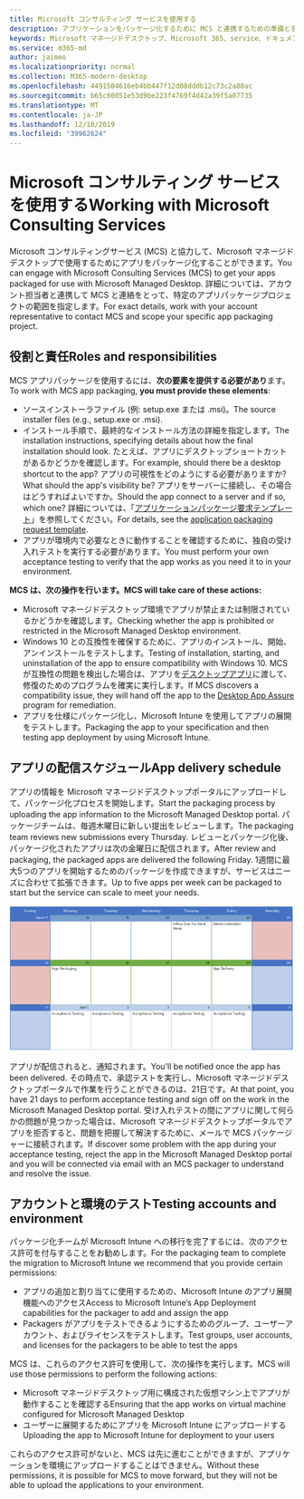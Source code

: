 ```yaml
---
title: Microsoft コンサルティング サービスを使用する
description: アプリケーションをパッケージ化するために MCS と連携するための準備と手順
keywords: Microsoft マネージドデスクトップ、Microsoft 365、service、ドキュメント、アプリ、MCS、パッケージ
ms.service: m365-md
author: jaimeo
ms.localizationpriority: normal
ms.collection: M365-modern-desktop
ms.openlocfilehash: 4491504616eb4bb447f12d08dddb12c73c2a88ac
ms.sourcegitcommit: b65c80051e53d9be223f4769f4d42a39f5a07735
ms.translationtype: MT
ms.contentlocale: ja-JP
ms.lasthandoff: 12/10/2019
ms.locfileid: "39962624"
---
```

# <a name="working-with-microsoft-consulting-services"></a><span data-ttu-id="60472-104">Microsoft コンサルティング サービスを使用する</span><span class="sxs-lookup"><span data-stu-id="60472-104">Working with Microsoft Consulting Services</span></span>

<span data-ttu-id="60472-105">Microsoft コンサルティングサービス (MCS) と協力して、Microsoft マネージドデスクトップで使用するためにアプリをパッケージ化することができます。</span><span class="sxs-lookup"><span data-stu-id="60472-105">You can engage with Microsoft Consulting Services (MCS) to get your apps packaged for use with Microsoft Managed Desktop.</span></span> <span data-ttu-id="60472-106">詳細については、アカウント担当者と連携して MCS と連絡をとって、特定のアプリパッケージプロジェクトの範囲を指定します。</span><span class="sxs-lookup"><span data-stu-id="60472-106">For exact details, work with your account representative to contact MCS and scope your specific app packaging project.</span></span>

## <a name="roles-and-responsibilities"></a><span data-ttu-id="60472-107">役割と責任</span><span class="sxs-lookup"><span data-stu-id="60472-107">Roles and responsibilities</span></span>

<span data-ttu-id="60472-108">MCS アプリパッケージを使用するには、**次の要素を提供する必要があり**ます。</span><span class="sxs-lookup"><span data-stu-id="60472-108">To work with MCS app packaging, **you must provide these elements**:</span></span>

- <span data-ttu-id="60472-109">ソースインストーラファイル (例: setup.exe または .msi)。</span><span class="sxs-lookup"><span data-stu-id="60472-109">The source installer files (e.g., setup.exe or .msi).</span></span>
- <span data-ttu-id="60472-110">インストール手順で、最終的なインストール方法の詳細を指定します。</span><span class="sxs-lookup"><span data-stu-id="60472-110">The installation instructions, specifying details about how the final installation should look.</span></span> <span data-ttu-id="60472-111">たとえば、アプリにデスクトップショートカットがあるかどうかを確認します。</span><span class="sxs-lookup"><span data-stu-id="60472-111">For example, should there be a desktop shortcut to the app?</span></span> <span data-ttu-id="60472-112">アプリの可視性をどのようにする必要がありますか?</span><span class="sxs-lookup"><span data-stu-id="60472-112">What should the app's visibility be?</span></span> <span data-ttu-id="60472-113">アプリをサーバーに接続し、その場合はどうすればよいですか。</span><span class="sxs-lookup"><span data-stu-id="60472-113">Should the app connect to a server and if so, which one?</span></span> <span data-ttu-id="60472-114">詳細については、「[アプリケーションパッケージ要求テンプレート](https://github.com/MicrosoftDocs/microsoft-365-docs/raw/public/microsoft-365/managed-desktop/get-ready/downloads/app-packaging-template.docx)」を参照してください。</span><span class="sxs-lookup"><span data-stu-id="60472-114">For details, see the [application packaging request template](https://github.com/MicrosoftDocs/microsoft-365-docs/raw/public/microsoft-365/managed-desktop/get-ready/downloads/app-packaging-template.docx).</span></span>
- <span data-ttu-id="60472-115">アプリが環境内で必要なときに動作することを確認するために、独自の受け入れテストを実行する必要があります。</span><span class="sxs-lookup"><span data-stu-id="60472-115">You must perform your own acceptance testing to verify that the app works as you need it to in your environment.</span></span>

<span data-ttu-id="60472-116">**MCS は、次の操作を行います。**</span><span class="sxs-lookup"><span data-stu-id="60472-116">**MCS will take care of these actions:**</span></span>

- <span data-ttu-id="60472-117">Microsoft マネージドデスクトップ環境でアプリが禁止または制限されているかどうかを確認します。</span><span class="sxs-lookup"><span data-stu-id="60472-117">Checking whether the app is prohibited or restricted in the Microsoft Managed Desktop environment.</span></span>
- <span data-ttu-id="60472-118">Windows 10 との互換性を確保するために、アプリのインストール、開始、アンインストールをテストします。</span><span class="sxs-lookup"><span data-stu-id="60472-118">Testing of installation, starting, and uninstallation of the app to ensure compatibility with Windows 10.</span></span> <span data-ttu-id="60472-119">MCS が互換性の問題を検出した場合は、アプリを[デスクトップアプリ](https://docs.microsoft.com/fasttrack/win-10-desktop-app-assure)に渡して、修復のためのプログラムを確実に実行します。</span><span class="sxs-lookup"><span data-stu-id="60472-119">If MCS discovers a compatibility issue, they will hand off the app to the [Desktop App Assure](https://docs.microsoft.com/fasttrack/win-10-desktop-app-assure) program for remediation.</span></span>
- <span data-ttu-id="60472-120">アプリを仕様にパッケージ化し、Microsoft Intune を使用してアプリの展開をテストします。</span><span class="sxs-lookup"><span data-stu-id="60472-120">Packaging the app to your specification and then testing app deployment by using Microsoft Intune.</span></span>

## <a name="app-delivery-schedule"></a><span data-ttu-id="60472-121">アプリの配信スケジュール</span><span class="sxs-lookup"><span data-stu-id="60472-121">App delivery schedule</span></span>

<span data-ttu-id="60472-122">アプリの情報を Microsoft マネージドデスクトップポータルにアップロードして、パッケージ化プロセスを開始します。</span><span class="sxs-lookup"><span data-stu-id="60472-122">Start the packaging process by uploading the app information to the Microsoft Managed Desktop portal.</span></span> <span data-ttu-id="60472-123">パッケージチームは、毎週木曜日に新しい提出をレビューします。</span><span class="sxs-lookup"><span data-stu-id="60472-123">The packaging team reviews new submissions every Thursday.</span></span> <span data-ttu-id="60472-124">レビューとパッケージ化後、パッケージ化されたアプリは次の金曜日に配信されます。</span><span class="sxs-lookup"><span data-stu-id="60472-124">After review and packaging, the packaged apps are delivered the following Friday.</span></span> <span data-ttu-id="60472-125">1週間に最大5つのアプリを開始するためのパッケージを作成できますが、サービスはニーズに合わせて拡張できます。</span><span class="sxs-lookup"><span data-stu-id="60472-125">Up to five apps per week can be packaged to start but the service can scale to meet your needs.</span></span>

![木曜日にアプリケーションのインフロー (この例では 21)、次の日にメディア検証、次の月曜日にパッケージ化 (25)、以降の金曜日にアプリの配信を示すカレンダー (29 日)](images/MCS-cal.png)

<span data-ttu-id="60472-127">アプリが配信されると、通知されます。</span><span class="sxs-lookup"><span data-stu-id="60472-127">You'll be notified once the app has been delivered.</span></span> <span data-ttu-id="60472-128">その時点で、承認テストを実行し、Microsoft マネージドデスクトップポータルで作業を行うことができるのは、21日です。</span><span class="sxs-lookup"><span data-stu-id="60472-128">At that point, you have 21 days to perform acceptance testing and sign off on the work in the Microsoft Managed Desktop portal.</span></span> <span data-ttu-id="60472-129">受け入れテストの間にアプリに関して何らかの問題が見つかった場合は、Microsoft マネージドデスクトップポータルでアプリを拒否すると、問題を把握して解決するために、メールで MCS パッケージャーに接続されます。</span><span class="sxs-lookup"><span data-stu-id="60472-129">If discover some problem with the app during your acceptance testing, reject the app in the Microsoft Managed Desktop portal and you will be connected via email with an MCS packager to understand and resolve the issue.</span></span>

## <a name="testing-accounts-and-environment"></a><span data-ttu-id="60472-130">アカウントと環境のテスト</span><span class="sxs-lookup"><span data-stu-id="60472-130">Testing accounts and environment</span></span>

<span data-ttu-id="60472-131">パッケージ化チームが Microsoft Intune への移行を完了するには、次のアクセス許可を付与することをお勧めします。</span><span class="sxs-lookup"><span data-stu-id="60472-131">For the packaging team to complete the migration to Microsoft Intune we recommend that you provide certain permissions:</span></span>
 
-   <span data-ttu-id="60472-132">アプリの追加と割り当てに使用するための、Microsoft Intune のアプリ展開機能へのアクセス</span><span class="sxs-lookup"><span data-stu-id="60472-132">Access to Microsoft Intune’s App Deployment capabilities for the packager to add and assign the app</span></span> 
-   <span data-ttu-id="60472-133">Packagers がアプリをテストできるようにするためのグループ、ユーザーアカウント、およびライセンスをテストします。</span><span class="sxs-lookup"><span data-stu-id="60472-133">Test groups, user accounts, and licenses for the packagers to be able to test the apps</span></span>

<span data-ttu-id="60472-134">MCS は、これらのアクセス許可を使用して、次の操作を実行します。</span><span class="sxs-lookup"><span data-stu-id="60472-134">MCS will use those permissions to perform the following actions:</span></span>
 
-   <span data-ttu-id="60472-135">Microsoft マネージドデスクトップ用に構成された仮想マシン上でアプリが動作することを確認する</span><span class="sxs-lookup"><span data-stu-id="60472-135">Ensuring that the app works on virtual machine configured for Microsoft Managed Desktop</span></span>
-   <span data-ttu-id="60472-136">ユーザーに展開するためにアプリを Microsoft Intune にアップロードする</span><span class="sxs-lookup"><span data-stu-id="60472-136">Uploading the app to Microsoft Intune for deployment to your users</span></span>

<span data-ttu-id="60472-137">これらのアクセス許可がないと、MCS は先に進むことができますが、アプリケーションを環境にアップロードすることはできません。</span><span class="sxs-lookup"><span data-stu-id="60472-137">Without these permissions, it is possible for MCS to move forward, but they will not be able to upload the applications to your environment.</span></span>


